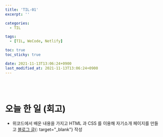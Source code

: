 ```yaml
---
title: 'TIL-01'
excerpt: ''

categories:
  - TIL

tags:
  - [TIL, WeCode, Netlify]

toc: true
toc_sticky: true

date: 2021-11-13T13:06:24+0900
last_modified_at: 2021-11-13T13:06:24+0900
---
```


<br>
<br>

# 오늘 한 일 (회고)

- 위코드에서 배운 내용을 가지고 HTML 과 CSS 를 이용해 자기소개 페이지를 만들고 [블로그 글](../../html-css/html-css-1){: target="\_blank"} 작성
